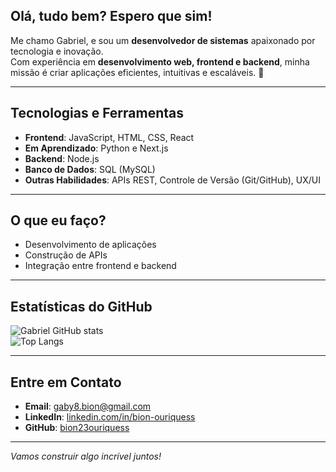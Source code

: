 ## Olá, tudo bem? Espero que sim!

Me chamo Gabriel, e sou um **desenvolvedor de sistemas** apaixonado por tecnologia e inovação.  
Com experiência em **desenvolvimento web, frontend e backend**, minha missão é criar aplicações eficientes, intuitivas e escaláveis. 🚀

---

## Tecnologias e Ferramentas

- **Frontend**: JavaScript, HTML, CSS, React
- **Em Aprendizado**: Python e Next.js
- **Backend**: Node.js
- **Banco de Dados**: SQL (MySQL)  
- **Outras Habilidades**: APIs REST, Controle de Versão (Git/GitHub), UX/UI  

---

## O que eu faço?

- Desenvolvimento de aplicações  
- Construção de APIs  
- Integração entre frontend e backend  

---

## Estatísticas do GitHub

![Gabriel GitHub stats](https://github-readme-stats.vercel.app/api?username=bion23ouriquess&show_icons=true&theme=dracula)  
![Top Langs](https://github-readme-stats.vercel.app/api/top-langs/?username=bion23ouriquess&layout=compact&theme=dracula)  

---

## Entre em Contato

- **Email**: gaby8.bion@gmail.com  
- **LinkedIn**: [linkedin.com/in/bion-ouriquess](https://www.linkedin.com/in/bion-ouriquess)  
- **GitHub**: [bion23ouriquess](https://github.com/bion23ouriquess)  

---

 *Vamos construir algo incrível juntos!*
